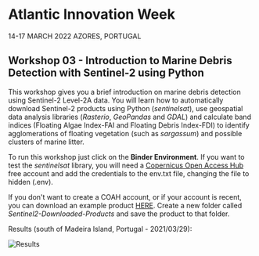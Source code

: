 # Atlantic Innovation Week

14-17 MARCH 2022 
AZORES, PORTUGAL

## Workshop 03 - Introduction to Marine Debris Detection with Sentinel-2 using Python

This workshop gives you a brief introduction on marine debris detection using Sentinel-2 Level-2A data. You will learn how to automatically download Sentinel-2 products using Python (*sentinelsat*), use geospatial data analysis libraries (*Rasterio*, *GeoPandas* and *GDAL*) and calculate band indices (Floating Algae Index-FAI and Floating Debris Index-FDI) to identify agglomerations of floating vegetation (such as *sargassum*) and possible clusters of marine litter.

To run this workshop just click on the **Binder Environment**. If you want to test the *sentinelsat* library, you will need a [Copernicus Open Access Hub](https://scihub.copernicus.eu/dhus/#/self-registration) free account and add the credentials to the env.txt file, changing the file to hidden (.env). 

If you don't want to create a COAH account, or if your account is recent, you can download an example product [HERE](https://drive.google.com/drive/folders/1oMTw1laADQHn2_uwDBVKm6YoAcBr2XPt?usp=sharing). Create a new folder called *Sentinel2-Downloaded-Products* and save the product to that folder.

Results (south of Madeira Island, Portugal - 2021/03/29):

![Results](https://user-images.githubusercontent.com/69935277/155123275-18cb4f19-2861-44d1-b41f-fbb52c4c5f50.png)
